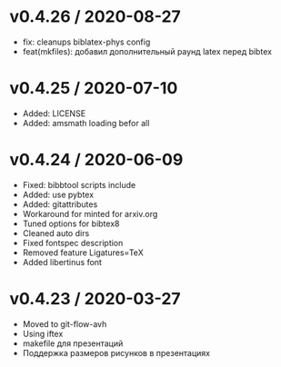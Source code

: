 
v0.4.26 / 2020-08-27
==================

  * fix: cleanups biblatex-phys config
  * feat(mkfiles): добавил дополнительный раунд latex перед bibtex

v0.4.25 / 2020-07-10
==================

  * Added: LICENSE
  * Added: amsmath loading befor all

v0.4.24 / 2020-06-09
==================

  * Fixed: bibbtool scripts include
  * Added: use pybtex
  * Added: gitattributes
  * Workaround for minted for arxiv.org
  * Tuned options for bibtex8
  * Cleaned auto dirs
  * Fixed fontspec description
  * Removed feature Ligatures=TeX
  * Added libertinus font

v0.4.23 / 2020-03-27
==================

  * Moved to git-flow-avh
  * Using iftex
  * makefile для презентаций
  * Поддержка размеров рисунков в презентациях
